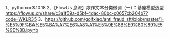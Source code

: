 1、python==3.10.18
2、【FlowUs 息流】欺诈文本分类微调（一）：基座模型选型 https://flowus.cn/share/c3a1f59a-d5bf-4dac-80bc-c0657cb204b7?code=WKLR35
3、https://github.com/golfxiao/anti_fraud_sft/blob/master/1-%E5%9F%BA%E5%BA%A7%E6%A8%A1%E5%9E%8B%E9%80%89%E5%9E%8B.ipynb
